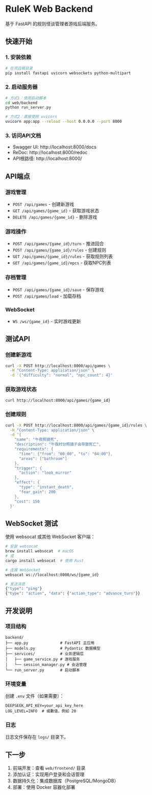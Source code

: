 # RuleK Web Backend

基于 FastAPI 的规则怪谈管理者游戏后端服务。

## 快速开始

### 1. 安装依赖

```bash
# 在项目根目录
pip install fastapi uvicorn websockets python-multipart
```

### 2. 启动服务器

```bash
# 方式1：使用启动脚本
cd web/backend
python run_server.py

# 方式2：直接使用 uvicorn
uvicorn app:app --reload --host 0.0.0.0 --port 8000
```

### 3. 访问API文档

- Swagger UI: http://localhost:8000/docs
- ReDoc: http://localhost:8000/redoc
- API根路径: http://localhost:8000/

## API端点

### 游戏管理
- `POST /api/games` - 创建新游戏
- `GET /api/games/{game_id}` - 获取游戏状态
- `DELETE /api/games/{game_id}` - 删除游戏

### 游戏操作
- `POST /api/games/{game_id}/turn` - 推进回合
- `POST /api/games/{game_id}/rules` - 创建规则
- `GET /api/games/{game_id}/rules` - 获取规则列表
- `GET /api/games/{game_id}/npcs` - 获取NPC列表

### 存档管理
- `POST /api/games/{game_id}/save` - 保存游戏
- `POST /api/games/load` - 加载存档

### WebSocket
- `WS /ws/{game_id}` - 实时游戏更新

## 测试API

### 创建新游戏
```bash
curl -X POST http://localhost:8000/api/games \
  -H "Content-Type: application/json" \
  -d '{"difficulty": "normal", "npc_count": 4}'
```

### 获取游戏状态
```bash
curl http://localhost:8000/api/games/{game_id}
```

### 创建规则
```bash
curl -X POST http://localhost:8000/api/games/{game_id}/rules \
  -H "Content-Type: application/json" \
  -d '{
    "name": "午夜照镜死",
    "description": "午夜时分照镜子会导致死亡",
    "requirements": {
      "time": {"from": "00:00", "to": "04:00"},
      "areas": ["bathroom"]
    },
    "trigger": {
      "action": "look_mirror"
    },
    "effect": {
      "type": "instant_death",
      "fear_gain": 200
    },
    "cost": 150
  }'
```

## WebSocket 测试

使用 websocat 或其他 WebSocket 客户端：

```bash
# 安装 websocat
brew install websocat  # macOS
# 或
cargo install websocat  # 使用 Rust

# 连接 WebSocket
websocat ws://localhost:8000/ws/{game_id}

# 发送消息
{"type": "ping"}
{"type": "action", "data": {"action_type": "advance_turn"}}
```

## 开发说明

### 项目结构
```
backend/
├── app.py              # FastAPI 主应用
├── models.py           # Pydantic 数据模型
├── services/           # 业务逻辑层
│   ├── game_service.py # 游戏服务
│   └── session_manager.py # 会话管理
└── run_server.py       # 启动脚本
```

### 环境变量

创建 `.env` 文件（如果需要）：
```
DEEPSEEK_API_KEY=your_api_key_here
LOG_LEVEL=INFO  # 或數值，例如 20
```

### 日志

日志文件保存在 `logs/` 目录下。

## 下一步

1. 前端开发：查看 `web/frontend/` 目录
2. 添加认证：实现用户登录和会话管理
3. 数据持久化：集成数据库（PostgreSQL/MongoDB）
4. 部署：使用 Docker 容器化部署
